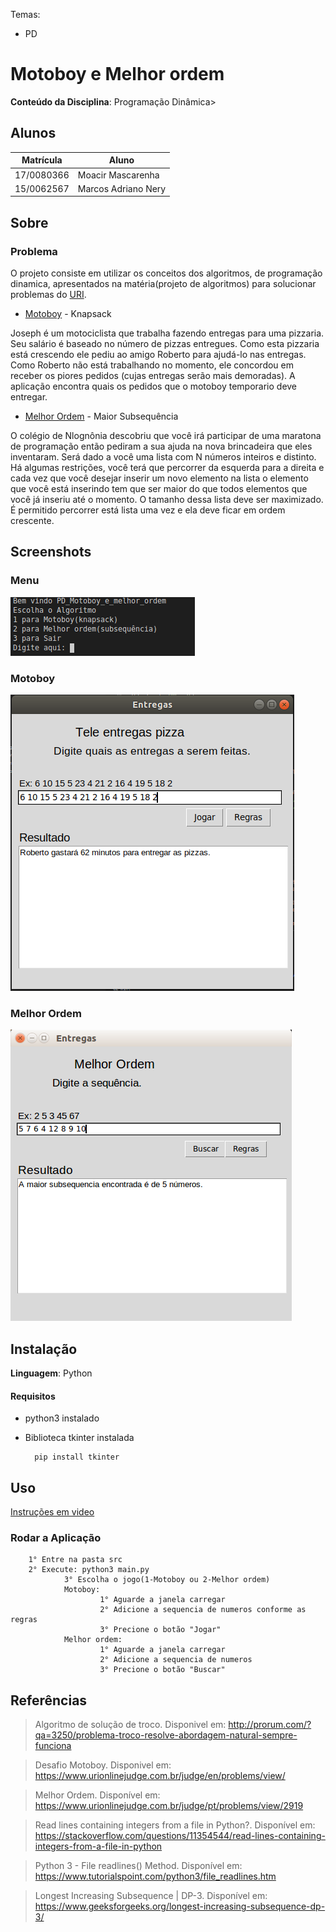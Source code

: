 Temas:
 - PD

# Motoboy e Melhor ordem


**Conteúdo da Disciplina**: Programação Dinâmica>

## Alunos
|Matrícula | Aluno |
| -- | -- |
| 17/0080366  |  Moacir Mascarenha |
| 15/0062567  |  Marcos Adriano Nery |

## Sobre 

### Problema

O projeto consiste em utilizar os conceitos dos algoritmos, de programação dinamica, apresentados na matéria(projeto de algoritmos) para solucionar problemas do [URI](www.urionlinejudge.com.br).

- [Motoboy](https://www.urionlinejudge.com.br/judge/en/problems/view/1286) - Knapsack

Joseph é um motociclista que trabalha fazendo entregas para uma pizzaria. Seu salário é baseado no número de pizzas entregues. Como esta pizzaria está crescendo ele pediu ao amigo Roberto para ajudá-lo nas entregas. Como Roberto não está trabalhando no momento, ele concordou em receber os piores pedidos (cujas entregas serão mais demoradas).
    A aplicação encontra quais os pedidos que o motoboy temporario deve entregar.

- [Melhor Ordem](https://www.urionlinejudge.com.br/judge/pt/problems/view/2919) - Maior Subsequência

O colégio de Nlognônia descobriu que você irá participar de uma maratona de programação então pediram a sua ajuda na nova brincadeira que eles inventaram. Será dado a você uma lista com N números inteiros e distinto. Há algumas restrições, você terá que percorrer da esquerda para a direita e cada vez que você desejar inserir um novo elemento na lista o elemento que você está inserindo tem que ser maior do que todos elementos que você já inseriu até o momento. O tamanho dessa lista deve ser maximizado. É permitido percorrer está lista uma vez e ela deve ficar em ordem crescente.





## Screenshots

### Menu

![menu](./img/menu.png)

### Motoboy

![Motoboy](./img/motoboy_exemplo.png)

### Melhor Ordem
![melhor ordem](./img/melhor_ordem.png)


## Instalação 
**Linguagem**: Python<br>

#### Requisitos

- python3 instalado
- Biblioteca tkinter instalada
    
        pip install tkinter


## Uso 

[Instruções em video]( )


### Rodar a Aplicação

        1° Entre na pasta src
        2° Execute: python3 main.py
                3° Escolha o jogo(1-Motoboy ou 2-Melhor ordem)
                Motoboy:
                        1° Aguarde a janela carregar
                        2° Adicione a sequencia de numeros conforme as regras
                        3° Precione o botão "Jogar"
                Melhor ordem:
                        1° Aguarde a janela carregar
                        2° Adicione a sequencia de numeros
                        3° Precione o botão "Buscar"

## Referências

> Algoritmo de solução de troco. Disponivel em: http://prorum.com/?qa=3250/problema-troco-resolve-abordagem-natural-sempre-funciona
 
> Desafio Motoboy. Disponivel em: https://www.urionlinejudge.com.br/judge/en/problems/view/

> Melhor Ordem. Disponível em: https://www.urionlinejudge.com.br/judge/pt/problems/view/2919

> Read lines containing integers from a file in Python?. Disponível em: https://stackoverflow.com/questions/11354544/read-lines-containing-integers-from-a-file-in-python

> Python 3 - File readlines() Method. Disponível em: https://www.tutorialspoint.com/python3/file_readlines.htm

> Longest Increasing Subsequence | DP-3. Disponível em: https://www.geeksforgeeks.org/longest-increasing-subsequence-dp-3/
